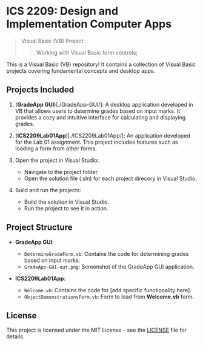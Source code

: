 # ICS 2209: Design and Implementation Computer Apps
> Visual Basic (VB) Project:  
>> Working with Visual Basic form controls;  

This is a Visual Basic (VB) repository! It contains a collection of Visual Basic projects covering fundamental concepts and desktop apps.

## Projects Included

1. (**GradeApp GUI**)[./GradeApp-GUI/]: A desktop application developed in VB that allows users to determine grades based on input marks. It provides a cozy and intuitive interface for calculating and displaying grades.

2. (**ICS2209Lab01App**)[./ICS2209Lab01App/]: An application developed for the Lab 01 assignment. This project includes features such as loading a form from other forms.

1. Open the project in Visual Studio:
   - Navigate to the project folder.
   - Open the solution file (.sln) for each project direcory in Visual Studio.

2. Build and run the projects:
   - Build the solution in Visual Studio.
   - Run the project to see it in action.

## Project Structure

- **GradeApp GUI**:
  - `DetermineGradeForm.vb`: Contains the code for determining grades based on input marks.
  - `GradeApp-GUI-out.png`: Screenshot of the GradeApp GUI application.

- **ICS2209Lab01App**:
  - `Welcome.vb`: Contains the code for [add specific functionality here].
  - `ObjectDemonstrationsForm.vb`: Form to load from **Welcome.vb** form.

## License

This project is licensed under the MIT License - see the [LICENSE](LICENSE) file for details.
